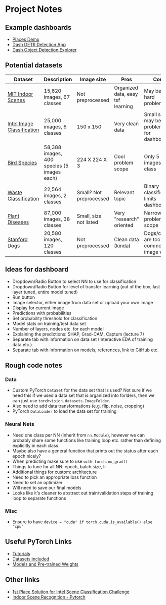 # Project Notes

## Example dashboards

- [Places Demo](http://places2.csail.mit.edu/demo.html)
- [Dash DETR Detection App](https://dash.gallery/dash-detr/)
- [Dash Object Detection Explorer](https://dash.gallery/dash-object-detection/)

## Potential datasets

| Dataset                                                                                    | Description                                | Image size              | Pros                              | Cons                                         |
|--------------------------------------------------------------------------------------------|--------------------------------------------|-------------------------|-----------------------------------|----------------------------------------------|
| [MIT Indoor Scenes](https://www.kaggle.com/itsahmad/indoor-scenes-cvpr-2019)               | 15,620 images, 67 classes                  | Not preprocessed        | Organized data, easy tsf learning | May be very hard problem                     |
| [Intel Image Classification](https://www.kaggle.com/puneet6060/intel-image-classification) | 25,000 images, 6 classes                   | 150 x 150               | Very clean data                   | Small size may be problematic for dashboard? |
| [Bird Species](https://www.kaggle.com/gpiosenka/100-bird-species)                          | 58,388 images, 400 species (5 images each) | 224 X 224 X 3           | Cool problem scope                | Only 5 images per class                      |
| [Waste Classification](https://www.kaggle.com/techsash/waste-classification-data)          | 22,564 images, 2 classes                   | Small? Not preprocessed | Relevant topic                    | Binary classification limits dashboard       |
| [Plant Diseases](https://www.kaggle.com/vipoooool/new-plant-diseases-dataset)              | 87,000 images, 38 classes                  | Small, size not listed  | Very "research" oriented          | Narrow problem scope                         |
| [Stanford Dogs](http://vision.stanford.edu/aditya86/ImageNetDogs/)                         | 20,580 images, 120 classes                 | Not preprocessed        | Clean data (kinda)                | Dogs/cats are too common for image work      |

## Ideas for dashboard

- Dropdown/Radio Button to select NN to use for classification
- Dropdown/Radio Button for level of transfer learning (out of the box, last layer tuned, entire model tuned)
- Run button
- Image selector, either image from data set or upload your own image
- Display for current image
- Predictions with probabilities
- Set probability threshold for classification
- Model stats on training/test data set
- Number of layers, nodes etc. for each model
- Explaining the predictions: SHAP, Grad-CAM, Captum (lecture 7)
- Separate tab with information on data set (Interactive EDA of training data etc.)
- Separate tab with information on models, references, link to GitHub etc.

## Rough code notes

### Data

- Custom PyTorch `DataSet` for the data set that is used?  Not sure if we need this if we used a data set that is organized into forlders, then we can just use `torchvision.datasets.ImageFolder`.
- Also need to add data transformations (e.g. flip, noise, cropping)
- PyTorch `DataLoader` to load the data set for training

### Neural Nets

- Need one class per NN (inherit from `nn.Module`), however we can probably share some functions like training loop etc. rather than defining explicitly in each class
- Maybe also have a general function that prints out the status after each epoch nicely?
- When predicting make sure to use `with torch.no_grad()`
- Things to tune for all NN: epoch, batch size, lr
- Additional things for custom: architecture
- Need to pick an appropriate loss function
- Need to set an optimizer
- Will need to save our final models
- Looks like it's cleaner to abstract out train/validation steps of training loop to separate functions

### Misc

- Ensure to have `device = "cuda" if torch.cuda.is_available() else "cpu"`

## Useful PyTorch Links

- [Tutorials](https://pytorch.org/tutorials/index.html)
- [Datasets included](https://pytorch.org/vision/stable/datasets.html)
- [Models and Pre-trained Weights](https://pytorch.org/vision/stable/models.html)

## Other links

- [1st Place Solution for Intel Scene Classification Challenge](https://medium.com/@afzalsayed96/1st-place-solution-for-intel-scene-classification-challenge-c95cf941f8ed)
- [Indoor Scene Recognition - Pytorch](https://www.kaggle.com/kshitijmohan/indoor-scene-recognition-pytorch)
